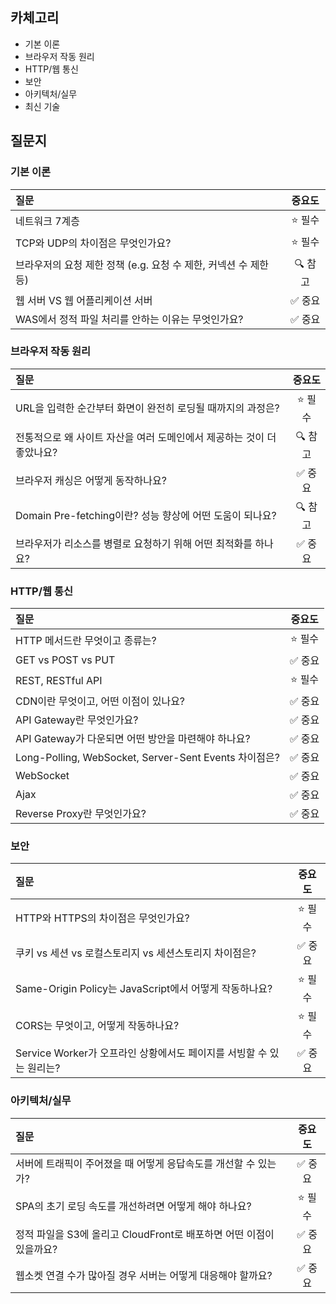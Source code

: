 ## 카체고리

- 기본 이론
- 브라우저 작동 원리
- HTTP/웹 통신
- 보안
- 아키텍처/실무
- 최신 기술

## 질문지

### 기본 이론

| 질문                                                             |  중요도  |
| :--------------------------------------------------------------- | :------: |
| 네트워크 7계층                                                   | ⭐️ 필수 |
| TCP와 UDP의 차이점은 무엇인가요?                                 | ⭐️ 필수 |
| 브라우저의 요청 제한 정책 (e.g. 요청 수 제한, 커넥션 수 제한 등) | 🔍 참고  |
| 웹 서버 VS 웹 어플리케이션 서버                                  | ✅ 중요  |
| WAS에서 정적 파일 처리를 안하는 이유는 무엇인가요?               | ✅ 중요  |

### 브라우저 작동 원리

| 질문                                                                   |  중요도  |
| :--------------------------------------------------------------------- | :------: |
| URL을 입력한 순간부터 화면이 완전히 로딩될 때까지의 과정은?            | ⭐️ 필수 |
| 전통적으로 왜 사이트 자산을 여러 도메인에서 제공하는 것이 더 좋았나요? | 🔍 참고  |
| 브라우저 캐싱은 어떻게 동작하나요?                                     | ✅ 중요  |
| Domain Pre-fetching이란? 성능 향상에 어떤 도움이 되나요?               | 🔍 참고  |
| 브라우저가 리소스를 병렬로 요청하기 위해 어떤 최적화를 하나요?         | ✅ 중요  |

### HTTP/웹 통신

| 질문                                                  |  중요도  |
| :---------------------------------------------------- | :------: |
| HTTP 메서드란 무엇이고 종류는?                        | ⭐️ 필수 |
| GET vs POST vs PUT                                    | ✅ 중요  |
| REST, RESTful API                                     | ⭐️ 필수 |
| CDN이란 무엇이고, 어떤 이점이 있나요?                 | ✅ 중요  |
| API Gateway란 무엇인가요?                             | ✅ 중요  |
| API Gateway가 다운되면 어떤 방안을 마련해야 하나요?   | ✅ 중요  |
| Long-Polling, WebSocket, Server-Sent Events 차이점은? | ✅ 중요  |
| WebSocket                                             | ✅ 중요  |
| Ajax                                                  | ✅ 중요  |
| Reverse Proxy란 무엇인가요?                           | ✅ 중요  |

### 보안

| 질문                                                                 |  중요도  |
| :------------------------------------------------------------------- | :------: |
| HTTP와 HTTPS의 차이점은 무엇인가요?                                  | ⭐️ 필수 |
| 쿠키 vs 세션 vs 로컬스토리지 vs 세션스토리지 차이점은?               | ✅ 중요  |
| Same-Origin Policy는 JavaScript에서 어떻게 작동하나요?               | ⭐️ 필수 |
| CORS는 무엇이고, 어떻게 작동하나요?                                  | ⭐️ 필수 |
| Service Worker가 오프라인 상황에서도 페이지를 서빙할 수 있는 원리는? | ✅ 중요  |

### 아키텍처/실무

| 질문                                                                |  중요도  |
| :------------------------------------------------------------------ | :------: |
| 서버에 트래픽이 주어졌을 때 어떻게 응답속도를 개선할 수 있는가?     | ✅ 중요  |
| SPA의 초기 로딩 속도를 개선하려면 어떻게 해야 하나요?               | ⭐️ 필수 |
| 정적 파일을 S3에 올리고 CloudFront로 배포하면 어떤 이점이 있을까요? | ✅ 중요  |
| 웹소켓 연결 수가 많아질 경우 서버는 어떻게 대응해야 할까요?         | ✅ 중요  |
